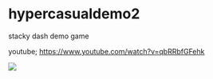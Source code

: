 # hypercasualdemo2

stacky dash demo game

youtube; 
https://www.youtube.com/watch?v=qbRRbfGFehk

[![](https://img.youtube.com/vi/qbRRbfGFehk/3.jpg)](https://www.youtube.com/watch?v=qbRRbfGFehk)
